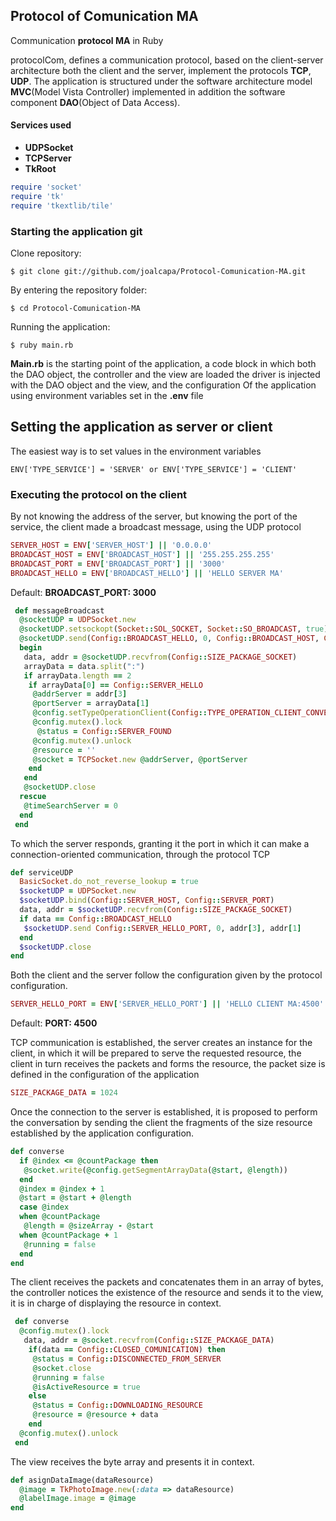## Protocol of Comunication MA
Communication **protocol MA** in Ruby

protocolCom, defines a communication protocol, based on the client-server architecture
both the client and the server, implement the protocols **TCP**, **UDP**.
The application is structured under the software architecture model **MVC**(Model Vista Controller)
implemented in addition the software component **DAO**(Object of Data Access).

#### Services used
* **UDPSocket**
* **TCPServer**
* **TkRoot**

``` ruby
require 'socket'
require 'tk'
require 'tkextlib/tile'
```

### Starting the application git

Clone repository:

`
$ git clone git://github.com/joalcapa/Protocol-Comunication-MA.git
`

By entering the repository folder:

`
$ cd Protocol-Comunication-MA
`

Running the application:

`
$ ruby main.rb
`

**Main.rb** is the starting point of the application, a code block in which both the DAO object, the controller and the view are loaded
the driver is injected with the DAO object and the view, and the configuration Of the application using environment variables
set in the **.env** file

## Setting the application as server or client
The easiest way is to set values in the environment variables

`
ENV['TYPE_SERVICE'] = 'SERVER' or
ENV['TYPE_SERVICE'] = 'CLIENT'
`

### Executing the protocol on the client
By not knowing the address of the server, but knowing the port of the service, the client made a broadcast message, using the UDP protocol

``` ruby
SERVER_HOST = ENV['SERVER_HOST'] || '0.0.0.0'
BROADCAST_HOST = ENV['BROADCAST_HOST'] || '255.255.255.255'
BROADCAST_PORT = ENV['BROADCAST_PORT'] || '3000'
BROADCAST_HELLO = ENV['BROADCAST_HELLO'] || 'HELLO SERVER MA'
```

Default: **BROADCAST_PORT: 3000**

``` ruby
 def messageBroadcast
  @socketUDP = UDPSocket.new
  @socketUDP.setsockopt(Socket::SOL_SOCKET, Socket::SO_BROADCAST, true)
  @socketUDP.send(Config::BROADCAST_HELLO, 0, Config::BROADCAST_HOST, Config::BROADCAST_PORT)
  begin
   data, addr = @socketUDP.recvfrom(Config::SIZE_PACKAGE_SOCKET)
   arrayData = data.split(":")
   if arrayData.length == 2
    if arrayData[0] == Config::SERVER_HELLO
     @addrServer = addr[3]
     @portServer = arrayData[1]
     @config.setTypeOperationClient(Config::TYPE_OPERATION_CLIENT_CONVERSATION)
     @config.mutex().lock
      @status = Config::SERVER_FOUND
     @config.mutex().unlock
     @resource = ''
     @socket = TCPSocket.new @addrServer, @portServer
    end
   end
   @socketUDP.close
  rescue
   @timeSearchServer = 0
  end 
 end
```

To which the server responds, granting it the port in which it can make a connection-oriented communication, through the protocol TCP

``` ruby
def serviceUDP
  BasicSocket.do_not_reverse_lookup = true
  $socketUDP = UDPSocket.new
  $socketUDP.bind(Config::SERVER_HOST, Config::SERVER_PORT)
  data, addr = $socketUDP.recvfrom(Config::SIZE_PACKAGE_SOCKET)
  if data == Config::BROADCAST_HELLO
   $socketUDP.send Config::SERVER_HELLO_PORT, 0, addr[3], addr[1]
  end
  $socketUDP.close
end
```

Both the client and the server follow the configuration given by the protocol configuration.

``` ruby
SERVER_HELLO_PORT = ENV['SERVER_HELLO_PORT'] || 'HELLO CLIENT MA:4500'
```

Default: **PORT: 4500**

TCP communication is established, the server creates an instance for the client, in which it will be prepared to serve the requested resource, the client in turn receives the packets and forms the resource, the packet size is defined in the configuration of the application
``` ruby
SIZE_PACKAGE_DATA = 1024
```

Once the connection to the server is established, it is proposed to perform the conversation by sending the client the fragments of the size resource established by the application configuration.

``` ruby
def converse
  if @index <= @countPackage then
   @socket.write(@config.getSegmentArrayData(@start, @length))
  end
  @index = @index + 1
  @start = @start + @length
  case @index
  when @countPackage
   @length = @sizeArray - @start
  when @countPackage + 1
   @running = false
  end
end
```

The client receives the packets and concatenates them in an array of bytes, the controller notices the existence of the resource and sends it to the view, it is in charge of displaying the resource in context.

``` ruby
 def converse
  @config.mutex().lock
   data, addr = @socket.recvfrom(Config::SIZE_PACKAGE_DATA)
    if(data == Config::CLOSED_COMUNICATION) then
     @status = Config::DISCONNECTED_FROM_SERVER
     @socket.close
     @running = false
     @isActiveResource = true
    else
     @status = Config::DOWNLOADING_RESOURCE
     @resource = @resource + data
    end
  @config.mutex().unlock
 end
```

The view receives the byte array and presents it in context.

``` ruby
def asignDataImage(dataResource)
  @image = TkPhotoImage.new(:data => dataResource)
  @labelImage.image = @image
end
```
